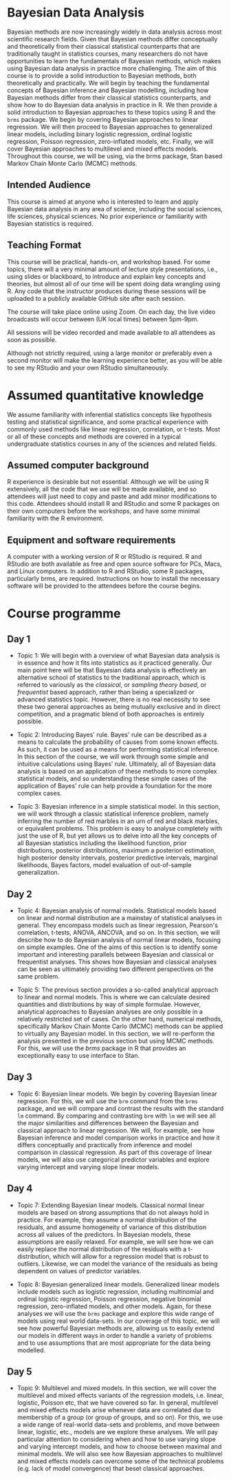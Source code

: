 # Bayesian Data Analysis

Bayesian methods are now increasingly widely in data analysis across most
scientific research fields.  Given that Bayesian methods differ conceptually
and theoretically from their classical statistical counterparts that are
traditionally taught in statistics courses, many researchers do not have
opportunities to learn the fundamentals of Bayesian methods, which makes using
Bayesian data analysis in practice more challenging.  The aim of this course is
to provide a solid introduction to Bayesian methods, both theoretically and
practically.  We will begin by teaching the fundamental concepts of Bayesian
inference and Bayesian modelling, including how Bayesian methods differ from
their classical statistics counterparts, and show how to do Bayesian data
analysis in practice in R.  We then provide a solid introduction to Bayesian
approaches to these topics using R and the `brms` package.  We begin by
covering Bayesian approaches to linear regression.  We will then proceed to
Bayesian approaches to generalized linear models, including binary logistic
regression, ordinal logistic regression, Poisson regression, zero-inflated
models, etc.  Finally, we will cover Bayesian approaches to multilevel and
mixed effects models.  Throughout this course, we will be using, via the brms
package, Stan based Markov Chain Monte Carlo (MCMC) methods.

## Intended Audience

This course is aimed at anyone who is interested to learn and apply Bayesian
data analysis in any area of science, including the social sciences, life
sciences, physical sciences. No prior experience or familiarity with Bayesian
statistics is required.

## Teaching Format

This course will be practical, hands-on, and workshop based. For some topics, there will a very minimal amount of lecture style presentations, i.e., using slides or blackboard, to introduce and explain key concepts and theories, but almost all of our time will be spent doing data wrangling using R. Any code that the instructor produces during these sessions will be uploaded to a publicly available GitHub site after each session.

The course will take place online using Zoom. On each day, the live video broadcasts will occur between (UK local times) between 5pm-9pm.

All sessions will be video recorded and made available to all attendees as soon as possible.
  
Although not strictly required, using a large monitor or preferably even a second monitor will make the learning experience better, as you will be able to see my RStudio and your own RStudio simultaneously. 

# Assumed quantitative knowledge

We assume familiarity with inferential statistics concepts like hypothesis testing and statistical significance, and some practical experience with commonly used methods like linear regression, correlation, or t-tests. Most or all of these concepts and methods are covered in a typical undergraduate statistics courses in any of the sciences and related fields.

## Assumed computer background

R experience is desirable but not essential. Although we will be using R extensively, all the code that we use will be made available, and so attendees will just need to copy and paste and add minor modifications to this code. Attendees should install R and RStudio and some R packages on their own computers before the workshops, and have some minimal familiarity with the R environment.

## Equipment and software requirements

A computer with a working version of R or RStudio is required. R and RStudio are both available as free and open source software for PCs, Macs, and Linux computers. In addition to R and RStudio, some R packages, particularly brms, are required. Instructions on how to install the necessary software will be provided to the attendees before the course begins. 

# Course programme

## Day 1

* Topic 1: We will begin with a overview of what Bayesian data analysis is in essence and how it fits into statistics as it practiced generally. Our main point here will be that Bayesian data analysis is effectively an alternative school of statistics to the traditional approach, which is referred to variously as the *classical*, or *sampling theory based*, or *frequentist* based approach, rather than being a specialized or advanced statistics topic. However, there is no real necessity to see these two general approaches as being mutually exclusive and in direct competition, and a pragmatic blend of both approaches is entirely possible.

* Topic 2: Introducing Bayes' rule. Bayes' rule can be described as a means to calculate the probability of causes from some known effects. As such, it can be used as a means for performing statistical inference. In this section of the course, we will work through some simple and intuitive calculations using Bayes' rule. Ultimately, all of Bayesian data analysis is based on an application of these methods to more complex statistical models, and so understanding these simple cases of the application of Bayes' rule can help provide a foundation for the more complex cases.

* Topic 3: Bayesian inference in a simple statistical model. In this section, we will work through a classic statistical inference problem, namely inferring the number of red marbles in an urn of red and black marbles, or equivalent problems. This problem is easy to analyse completely with just the use of R, but yet allows us to delve into all the key concepts of all Bayesian statistics including the likelihood function, prior distributions, posterior distributions, maximum a posteriori estimation, high posterior density intervals, posterior predictive intervals, marginal likelihoods, Bayes factors, model evaluation of out-of-sample generalization.


## Day 2

* Topic 4: Bayesian analysis of normal models. Statistical models based on linear and normal distribution are a mainstay of statistical analyses in general. They encompass models such as linear regression, Pearson's correlation, t-tests, ANOVA, ANCOVA, and so on. In this section, we will describe how to do Bayesian analysis of normal linear models, focusing on simple examples. One of the aims of this section is to identify some important and interesting parallels between Bayesian and classical or frequentist analyses. This shows how Bayesian and classical analyses can be seen as ultimately providing two different perspectives on the same problem.

* Topic 5: The previous section provides a so-called analytical approach to linear and normal models. This is where we can calculate desired quantities and distributions by way of simple formulae. However, analytical approaches to Bayesian analyses are only possible in a relatively restricted set of cases. On the other hand, numerical methods, specifically Markov Chain Monte Carlo (MCMC) methods can be applied to virtually any Bayesian model. In this section, we will re-perform the analysis presented in the previous section but using MCMC methods. For this, we will use the *brms* package in R that provides an exceptionally easy to use interface to Stan.


## Day 3

* Topic 6: Bayesian linear models. We begin by covering Bayesian linear regression. For this, we will use the `brm` command from the `brms` package, and we will compare and contrast the results with the standard `lm` command.
By comparing and contrasting `brm` with `lm` we will see all the major similarities and differences between the Bayesian and classical approach to linear regression.
We will, for example, see how Bayesian inference and model comparison works in practice and how it differs conceptually and practically from inference and model comparison in classical regression.
As part of this coverage of linear models, we will also use categorical predictor variables and explore varying intercept and varying slope linear models.

## Day 4

* Topic 7: Extending Bayesian linear models. Classical normal linear models are based on strong assumptions that do not always hold in practice.
For example, they assume a normal distribution of the residuals, and assume homogeneity of variance of this distribution across all values of the predictors.
In Bayesian models, these assumptions are easily relaxed.
For example, we will see how we can easily replace the normal distribution of the residuals with a t-distribution, which will allow for a regression model that is robust to outliers.
Likewise, we can model the variance of the residuals as being dependent on values of predictor variables.


* Topic 8: Bayesian generalized linear models. Generalized linear models include models such as logistic regression, including multinomial and ordinal logistic regression, Poisson regression, negative binomial regression, zero-inflated models, and other models. Again, for these analyses we will use the `brms` package and explore this wide range of models using real world data-sets. In our coverage of this topic, we will see how powerful Bayesian methods are, allowing us to easily extend our models in different ways in order to handle a variety of problems and to use assumptions that are most appropriate for the data being modelled.

## Day 5

* Topic 9: Multilevel and mixed models. In this section, we will cover the multilevel and mixed effects variants of the regression models, i.e. linear, logistic, Poisson etc, that we have covered so far. In general, multilevel and mixed effects models arise whenever data are correlated due to membership of a group (or group of groups, and so on).
For this, we use a wide range of real-world data-sets and problems, and move between linear, logistic, etc., models are we explore these analyses. We will pay particular attention to considering when and how to use varying slope and varying intercept models, and how to choose between maximal and minimal models. We will also see how Bayesian approaches to multilevel and mixed effects models can overcome some of the technical problems (e.g. lack of model convergence) that beset classical approaches.
